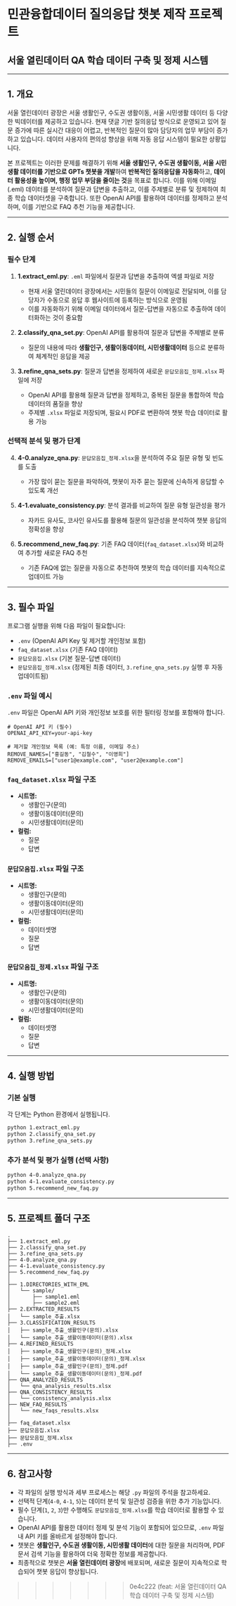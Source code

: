 # 민관융합데이터 질의응답 챗봇 제작 프로젝트
## 서울 열린데이터 QA 학습 데이터 구축 및 정제 시스템

---
## 1. 개요

서울 열린데이터 광장은 서울 생활인구, 수도권 생활이동, 서울 시민생활 데이터 등 다양한 빅데이터를 제공하고 있습니다. 현재 댓글 기반 질의응답 방식으로 운영되고 있어 질문 증가에 따른 실시간 대응이 어렵고, 반복적인 질문이 많아 담당자의 업무 부담이 증가하고 있습니다. 데이터 사용자의 편의성 향상을 위해 자동 응답 시스템이 필요한 상황입니다.

본 프로젝트는 이러한 문제를 해결하기 위해 **서울 생활인구, 수도권 생활이동, 서울 시민생활 데이터를 기반으로 GPTs 챗봇을 개발**하여 **반복적인 질의응답을 자동화**하고, **데이터 활용성을 높이며, 행정 업무 부담을 줄이는 것**을 목표로 합니다. 이를 위해 이메일(.eml) 데이터를 분석하여 질문과 답변을 추출하고, 이를 주제별로 분류 및 정제하여 최종 학습 데이터셋을 구축합니다. 또한 OpenAI API를 활용하여 데이터를 정제하고 분석하며, 이를 기반으로 FAQ 추천 기능을 제공합니다.

---
## 2. 실행 순서

### 필수 단계

1. **1.extract_eml.py**: `.eml` 파일에서 질문과 답변을 추출하여 엑셀 파일로 저장
   - 현재 서울 열린데이터 광장에서는 시민들의 질문이 이메일로 전달되며, 이를 담당자가 수동으로 응답 후 웹사이트에 등록하는 방식으로 운영됨
   - 이를 자동화하기 위해 이메일 데이터에서 질문-답변을 자동으로 추출하여 데이터화하는 것이 중요함

2. **2.classify_qna_set.py**: OpenAI API를 활용하여 질문과 답변을 주제별로 분류
   - 질문의 내용에 따라 **생활인구, 생활이동데이터, 시민생활데이터** 등으로 분류하여 체계적인 응답을 제공

3. **3.refine_qna_sets.py**: 질문과 답변을 정제하여 새로운 `문답모음집_정제.xlsx` 파일에 저장
   - OpenAI API를 활용해 질문과 답변을 정제하고, 중복된 질문을 통합하여 학습 데이터의 품질을 향상
   - 주제별 `.xlsx` 파일로 저장되며, 필요시 PDF로 변환하여 챗봇 학습 데이터로 활용 가능

### 선택적 분석 및 평가 단계

4. **4-0.analyze_qna.py**: `문답모음집_정제.xlsx`을 분석하여 주요 질문 유형 및 빈도를 도출
   - 가장 많이 묻는 질문을 파악하여, 챗봇이 자주 묻는 질문에 신속하게 응답할 수 있도록 개선

5. **4-1.evaluate_consistency.py**: 분석 결과를 비교하여 질문 유형 일관성을 평가
   - 자카드 유사도, 코사인 유사도를 활용해 질문의 일관성을 분석하여 챗봇 응답의 정확성을 향상

6. **5.recommend_new_faq.py**: 기존 FAQ 데이터(`faq_dataset.xlsx`)와 비교하여 추가할 새로운 FAQ 추천
   - 기존 FAQ에 없는 질문을 자동으로 추천하여 챗봇의 학습 데이터를 지속적으로 업데이트 가능

---
## 3. 필수 파일

프로그램 실행을 위해 다음 파일이 필요합니다:

- `.env` (OpenAI API Key 및 제거할 개인정보 포함)
- `faq_dataset.xlsx` (기존 FAQ 데이터)
- `문답모음집.xlsx` (기본 질문-답변 데이터)
- `문답모음집_정제.xlsx` (정제된 최종 데이터, `3.refine_qna_sets.py` 실행 후 자동 업데이트됨)

### `.env` 파일 예시

`.env` 파일은 OpenAI API 키와 개인정보 보호를 위한 필터링 정보를 포함해야 합니다.

```env
# OpenAI API 키 (필수)
OPENAI_API_KEY=your-api-key

# 제거할 개인정보 목록 (예: 특정 이름, 이메일 주소)
REMOVE_NAMES=["홍길동", "김철수", "이영희"]
REMOVE_EMAILS=["user1@example.com", "user2@example.com"]
```

### `faq_dataset.xlsx` 파일 구조

- **시트명:**
  - 생활인구(문의)
  - 생활이동데이터(문의)
  - 시민생활데이터(문의)
- **컬럼:**
  - 질문
  - 답변

### `문답모음집.xlsx` 파일 구조

- **시트명:**
  - 생활인구(문의)
  - 생활이동데이터(문의)
  - 시민생활데이터(문의)
- **컬럼:**
  - 데이터셋명
  - 질문
  - 답변

### `문답모음집_정제.xlsx` 파일 구조

- **시트명:**
  - 생활인구(문의)
  - 생활이동데이터(문의)
  - 시민생활데이터(문의)
- **컬럼:**
  - 데이터셋명
  - 질문
  - 답변

---
## 4. 실행 방법

### 기본 실행

각 단계는 Python 환경에서 실행됩니다.

```bash
python 1.extract_eml.py
python 2.classify_qna_set.py
python 3.refine_qna_sets.py
```

### 추가 분석 및 평가 실행 (선택 사항)

```bash
python 4-0.analyze_qna.py
python 4-1.evaluate_consistency.py
python 5.recommend_new_faq.py
```

---
## 5. 프로젝트 폴더 구조

```
.
├── 1.extract_eml.py
├── 2.classify_qna_set.py
├── 3.refine_qna_sets.py
├── 4-0.analyze_qna.py
├── 4-1.evaluate_consistency.py
├── 5.recommend_new_faq.py
│
├── 1.DIRECTORIES_WITH_EML
│   └── sample/
│       ├── sample1.eml
│       ├── sample2.eml
├── 2.EXTRACTED_RESULTS
│   └── sample_추출.xlsx
├── 3.CLASSIFICATION_RESULTS
│   ├── sample_추출_생활인구(문의).xlsx
│   └── sample_추출_생활이동데이터(문의).xlsx
├── 4.REFINED_RESULTS
│   ├── sample_추출_생활인구(문의)_정제.xlsx
│   ├── sample_추출_생활이동데이터(문의)_정제.xlsx
│   ├── sample_추출_생활인구(문의)_정제.pdf
│   └── sample_추출_생활이동데이터(문의)_정제.pdf
├── QNA_ANALYZED_RESULTS
│   └── qna_analysis_results.xlsx
├── QNA_CONSISTENCY_RESULTS
│   └── consistency_analysis.xlsx
├── NEW_FAQ_RESULTS
│   └── new_faqs_results.xlsx
│
├── faq_dataset.xlsx
├── 문답모음집.xlsx
├── 문답모음집_정제.xlsx
├── .env
```

---
## 6. 참고사항

- 각 파일의 실행 방식과 세부 프로세스는 해당 `.py` 파일의 주석을 참고하세요.
- 선택적 단계(`4-0`, `4-1`, `5`)는 데이터 분석 및 일관성 검증을 위한 추가 기능입니다.
- 필수 단계(`1`, `2`, `3`)만 수행해도 `문답모음집_정제.xlsx`를 학습 데이터로 활용할 수 있습니다.
- OpenAI API를 활용한 데이터 정제 및 분석 기능이 포함되어 있으므로, `.env` 파일 내 API 키를 올바르게 설정해야 합니다.
- 챗봇은 **생활인구, 수도권 생활이동, 시민생활 데이터**에 대한 질문을 처리하며, PDF 문서 검색 기능을 활용하여 더욱 정확한 정보를 제공합니다.
- 최종적으로 챗봇은 **서울 열린데이터 광장**에 배포되며, 새로운 질문이 지속적으로 학습되어 챗봇 응답이 향상됩니다.



>>>>>>> 0e4c222 (feat: 서울 열린데이터 QA 학습 데이터 구축 및 정제 시스템)
